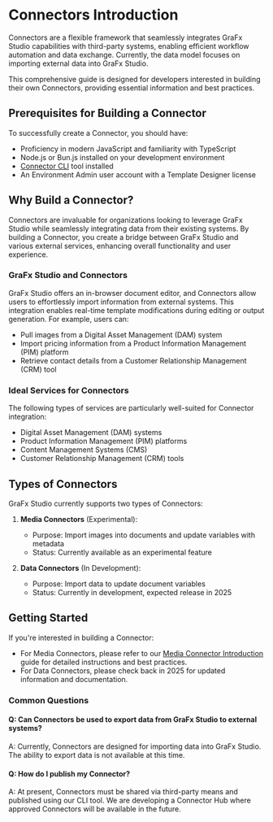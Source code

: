 # Connectors Introduction

Connectors are a flexible framework that seamlessly integrates GraFx Studio capabilities with third-party systems, enabling efficient workflow automation and data exchange. Currently, the data model focuses on importing external data into GraFx Studio.

This comprehensive guide is designed for developers interested in building their own Connectors, providing essential information and best practices.

## Prerequisites for Building a Connector

To successfully create a Connector, you should have:

- Proficiency in modern JavaScript and familiarity with TypeScript
- Node.js or Bun.js installed on your development environment
- [Connector CLI](link-to-connector-cli-docs) tool installed
- An Environment Admin user account with a Template Designer license

## Why Build a Connector?

Connectors are invaluable for organizations looking to leverage GraFx Studio while seamlessly integrating data from their existing systems. By building a Connector, you create a bridge between GraFx Studio and various external services, enhancing overall functionality and user experience.

### GraFx Studio and Connectors

GraFx Studio offers an in-browser document editor, and Connectors allow users to effortlessly import information from external systems. This integration enables real-time template modifications during editing or output generation. For example, users can:

- Pull images from a Digital Asset Management (DAM) system
- Import pricing information from a Product Information Management (PIM) platform
- Retrieve contact details from a Customer Relationship Management (CRM) tool

### Ideal Services for Connectors

The following types of services are particularly well-suited for Connector integration:

- Digital Asset Management (DAM) systems
- Product Information Management (PIM) platforms
- Content Management Systems (CMS)
- Customer Relationship Management (CRM) tools

## Types of Connectors

GraFx Studio currently supports two types of Connectors:

1. **Media Connectors** (Experimental): 
   - Purpose: Import images into documents and update variables with metadata
   - Status: Currently available as an experimental feature

2. **Data Connectors** (In Development):
   - Purpose: Import data to update document variables
   - Status: Currently in development, expected release in 2025

## Getting Started

If you're interested in building a Connector:

- For Media Connectors, please refer to our [Media Connector Introduction](/GraFx-Developers/connectors/media-connector/media-connector-introduction/) guide for detailed instructions and best practices.
- For Data Connectors, please check back in 2025 for updated information and documentation.

### Common Questions

#### Q: Can Connectors be used to export data from GraFx Studio to external systems?
A: Currently, Connectors are designed for importing data into GraFx Studio. The ability to export data is not available at this time.

#### Q: How do I publish my Connector?
A: At present, Connectors must be shared via third-party means and published using our CLI tool. We are developing a Connector Hub where approved Connectors will be available in the future.
